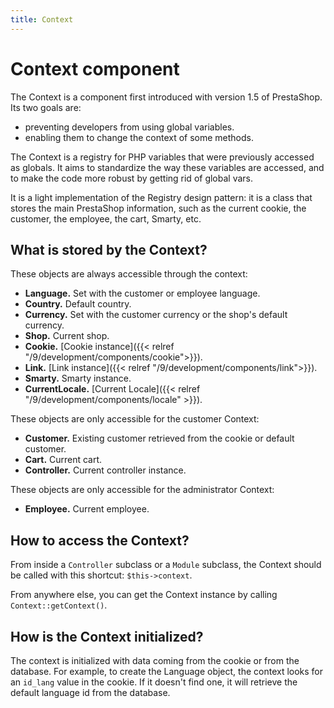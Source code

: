```yaml
---
title: Context
---
```


# Context component

The Context is a component first introduced with version 1.5 of PrestaShop. Its two goals are:

- preventing developers from using global variables.
- enabling them to change the context of some methods.

The Context is a registry for PHP variables that were previously accessed as globals. It aims to standardize the way these variables are accessed, and to make the code more robust by getting rid of global vars.

It is a light implementation of the Registry design pattern: it is a class that stores the main PrestaShop information, such as the current cookie, the customer, the employee, the cart, Smarty, etc.

## What is stored by the Context?

These objects are always accessible through the context:

- **Language.** Set with the customer or employee language.
- **Country.** Default country.
- **Currency.** Set with the customer currency or the shop's default currency.
- **Shop.** Current shop.
- **Cookie.** [Cookie instance]({{< relref "/9/development/components/cookie">}}).
- **Link.** [Link instance]({{< relref "/9/development/components/link">}}).
- **Smarty.** Smarty instance.
- **CurrentLocale.**  [Current Locale]({{< relref "/9/development/components/locale" >}}).

These objects are only accessible for the customer Context:

- **Customer.** Existing customer retrieved from the cookie or default customer.
- **Cart.** Current cart.
- **Controller.** Current controller instance.

These objects are only accessible for the administrator Context:

- **Employee.** Current employee.

## How to access the Context?

From inside a `Controller` subclass or a `Module` subclass, the Context should be called with this shortcut: `$this->context`.

From anywhere else, you can get the Context instance by calling `Context::getContext()`.

## How is the Context initialized?

The context is initialized with data coming from the cookie or from the database. For example, to create the Language object, the context looks for an `id_lang` value in the cookie. If it doesn't find one, it will retrieve the default language id from the database.

